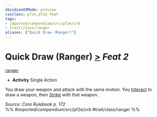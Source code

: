 ```yaml
---
obsidianUIMode: preview
cssclass: pf2e,pf2e-feat
tags:
- imported/compendium/src/pf2e/crb
- trait/class/ranger
aliases: ["Quick Draw (Ranger)"]
---
```

# Quick Draw (Ranger)  [>](chapter-9-playing-the-game.md#Actions "Single Action") *Feat 2*  
[ranger](rules/traits/ranger.md)  

- **Activity** Single Action

You draw your weapon and attack with the same motion. You [Interact](interact.md) to draw a weapon, then [Strike](strike.md) with that weapon.

*Source: Core Rulebook p. 172*  
%% #imported/compendium/src/pf2e/crb #trait/class/ranger %%